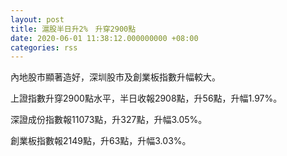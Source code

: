 ```yaml
---
layout: post
title: 滬股半日升2%　升穿2900點
date: 2020-06-01 11:38:12.000000000 +08:00
categories: rss
---
```


內地股市顯著造好，深圳股市及創業板指數升幅較大。

上證指數升穿2900點水平，半日收報2908點，升56點，升幅1.97%。

深證成份指數報11073點，升327點，升幅3.05%。

創業板指數報2149點，升63點，升幅3.03%。
